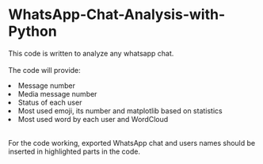 # WhatsApp-Chat-Analysis-with-Python

This code is written to analyze any whatsapp chat. 
<br><br>The code will provide:
<li>Message number
<li>Media message number
<li>Status of each user
<li>Most used emoji, its number and matplotlib based on statistics
<li>Most used word by each user and WordCloud

<br>For the code working, exported WhatsApp chat and users names should be inserted in highlighted parts in the code. 